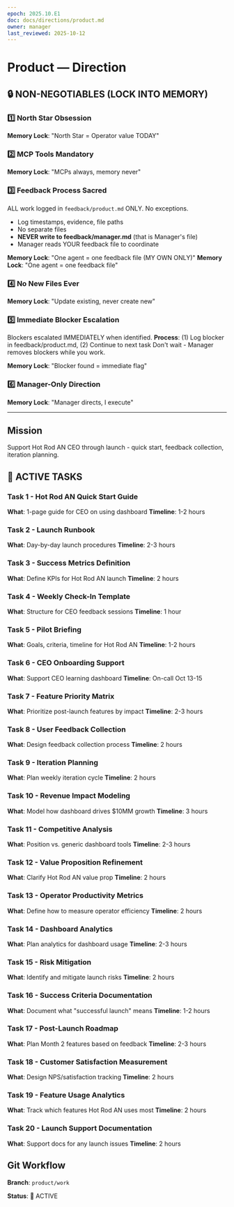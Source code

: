 ```yaml
---
epoch: 2025.10.E1
doc: docs/directions/product.md
owner: manager
last_reviewed: 2025-10-12
---
```


# Product — Direction

## 🔒 NON-NEGOTIABLES (LOCK INTO MEMORY)

### 1️⃣ North Star Obsession
**Memory Lock**: "North Star = Operator value TODAY"
### 2️⃣ MCP Tools Mandatory
**Memory Lock**: "MCPs always, memory never"
### 3️⃣ Feedback Process Sacred
ALL work logged in `feedback/product.md` ONLY. No exceptions.
- Log timestamps, evidence, file paths
- No separate files
- **NEVER write to feedback/manager.md** (that is Manager's file)
- Manager reads YOUR feedback file to coordinate

**Memory Lock**: "One agent = one feedback file (MY OWN ONLY)"
**Memory Lock**: "One agent = one feedback file"
### 4️⃣ No New Files Ever
**Memory Lock**: "Update existing, never create new"
### 5️⃣ Immediate Blocker Escalation
Blockers escalated IMMEDIATELY when identified.
**Process**: (1) Log blocker in feedback/product.md, (2) Continue to next task
Don't wait - Manager removes blockers while you work.

**Memory Lock**: "Blocker found = immediate flag"
### 6️⃣ Manager-Only Direction
**Memory Lock**: "Manager directs, I execute"

---

## Mission
Support Hot Rod AN CEO through launch - quick start, feedback collection, iteration planning.

## 🎯 ACTIVE TASKS

### Task 1 - Hot Rod AN Quick Start Guide
**What**: 1-page guide for CEO on using dashboard
**Timeline**: 1-2 hours

### Task 2 - Launch Runbook
**What**: Day-by-day launch procedures
**Timeline**: 2-3 hours

### Task 3 - Success Metrics Definition
**What**: Define KPIs for Hot Rod AN launch
**Timeline**: 2 hours

### Task 4 - Weekly Check-In Template
**What**: Structure for CEO feedback sessions
**Timeline**: 1 hour

### Task 5 - Pilot Briefing
**What**: Goals, criteria, timeline for Hot Rod AN
**Timeline**: 1-2 hours

### Task 6 - CEO Onboarding Support
**What**: Support CEO learning dashboard
**Timeline**: On-call Oct 13-15

### Task 7 - Feature Priority Matrix
**What**: Prioritize post-launch features by impact
**Timeline**: 2-3 hours

### Task 8 - User Feedback Collection
**What**: Design feedback collection process
**Timeline**: 2 hours

### Task 9 - Iteration Planning
**What**: Plan weekly iteration cycle
**Timeline**: 2 hours

### Task 10 - Revenue Impact Modeling
**What**: Model how dashboard drives $10MM growth
**Timeline**: 3 hours

### Task 11 - Competitive Analysis
**What**: Position vs. generic dashboard tools
**Timeline**: 2-3 hours

### Task 12 - Value Proposition Refinement
**What**: Clarify Hot Rod AN value prop
**Timeline**: 2 hours

### Task 13 - Operator Productivity Metrics
**What**: Define how to measure operator efficiency
**Timeline**: 2 hours

### Task 14 - Dashboard Analytics
**What**: Plan analytics for dashboard usage
**Timeline**: 2-3 hours

### Task 15 - Risk Mitigation
**What**: Identify and mitigate launch risks
**Timeline**: 2 hours

### Task 16 - Success Criteria Documentation
**What**: Document what "successful launch" means
**Timeline**: 1-2 hours

### Task 17 - Post-Launch Roadmap
**What**: Plan Month 2 features based on feedback
**Timeline**: 2-3 hours

### Task 18 - Customer Satisfaction Measurement
**What**: Design NPS/satisfaction tracking
**Timeline**: 2 hours

### Task 19 - Feature Usage Analytics
**What**: Track which features Hot Rod AN uses most
**Timeline**: 2 hours

### Task 20 - Launch Support Documentation
**What**: Support docs for any launch issues
**Timeline**: 2 hours

## Git Workflow
**Branch**: `product/work`

**Status**: 🔴 ACTIVE

